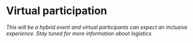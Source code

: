# Virtual participation

_This will be a hybrid event and virtual participants can expect an inclusive experience. Stay tuned for more information about logistics._